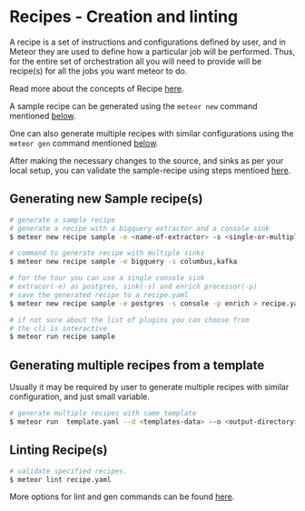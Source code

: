 # Recipes - Creation and linting

A recipe is a set of instructions and configurations defined by user, and in Meteor they are used to define how a particular job will be performed.
Thus, for the entire set of orchestration all you will need to provide will be recipe\(s\) for all the jobs you want meteor to do.

Read more about the concepts of Recipe [here](../concepts/recipe.md).

A sample recipe can be generated using the `meteor new` command mentioned [below](#generating-new-sample-recipes).

One can also generate multiple recipes with similar configurations using the `meteor gen` command mentioned [below](#generating-multiple-recipes-from-a-template).

After making the necessary changes to the source, and sinks as per your local setup, you can validate the sample-recipe using steps mentioed [here](#linting-recipes).

## Generating new Sample recipe\(s\)

```bash
# generate a sample recipe
# generate a recipe with a bigquery extractor and a console sink
$ meteor new recipe sample -e <name-of-extractor> -s <single-or-multiple-sinks> -p <name-of-processors>

# command to generate recipe with multiple sinks
$ meteor new recipe sample -e bigquery -s columbus,kafka

# for the tour you can use a single console sink
# extracor(-e) as postgres, sink(-s) and enrich processor(-p)
# save the generated recipe to a recipe.yaml
$ meteor new recipe sample -e postgres -s console -p enrich > recipe.yaml

# if not sure about the list of plugins you can choose from
# the cli is interactive
$ meteor run recipe sample
```

## Generating multiple recipes from a template

Usually it may be required by user to generate multiple recipes with similar configuration, and just small variable.

```bash
# generate multiple recipes with same template
$ meteor run  template.yaml --d <templates-data> --o <output-directory>
```

## Linting Recipe\(s\)

```bash
# validate specified recipes.
$ meteor lint recipe.yaml
```

More options for lint and gen commands can be found [here](../reference/commands.md).
